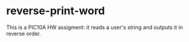 # reverse-print-word
This is a PIC10A HW assigment: it reads a user's string and outputs it in reverse order.
